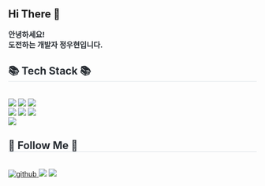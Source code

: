 
<br/>  

## Hi There 👋  
<div align= "left"> 
    <div style="font-weight: 700; font-size: 15px; text-align: left; color: #282d33;"> 안녕하세요! <br></li>도전하는 개발자 정우현입니다. </div> 
    </div>
    <div align= "left">
    <h2 style="border-bottom: 1px solid #d8dee4; color: #282d33;"> 📚 Tech Stack 📚 </h2> <br> 
    <div style="margin: 0 auto; text-align: left;" align= "left"> 
          <img src="https://img.shields.io/badge/CSS3-1572B6?style=for-the-badge&logo=CSS3&logoColor=white">
          <img src="https://img.shields.io/badge/HTML5-E34F26?style=for-the-badge&logo=HTML5&logoColor=white">
          <img src="https://img.shields.io/badge/jQuery-0769AD?style=for-the-badge&logo=jQuery&logoColor=white">
          <br/><img src="https://img.shields.io/badge/Java-007396?style=for-the-badge&logo=Java&logoColor=white">
          <img src="https://img.shields.io/badge/Javascript-F7DF1E?style=for-the-badge&logo=Javascript&logoColor=white">
          <img src="https://img.shields.io/badge/Oracle-F80000?style=for-the-badge&logo=Oracle&logoColor=white">
          <br/><img src="https://img.shields.io/badge/Spring Boot-6DB33F?style=for-the-badge&logo=Spring Boot&logoColor=white">
          </div>
    </div>
    <div align= "left">
    <h2 style="border-bottom: 1px solid #d8dee4; color: #282d33;"> 🌈 Follow Me 🌈 </h2> <br> 
    <div align= "left">
        <a href="https://github.com/woohyeon" target="_blank"><img src=https://img.shields.io/badge/github-%2324292e.svg?&style=for-the-badge&logo=github&logoColor=white alt=github style="margin-bottom: 5px;" />
</a>
        <a href=https://whjeong-dev.tistory.com/> <img src="https://img.shields.io/badge/Tistory-000000?style=for-the-badge&logo=Tistory&logoColor=white&link=https://whjeong-dev.tistory.com/"></a>
        <a href=mailto:whjeong5@gmail.com> <img src="https://img.shields.io/badge/Gmail-EA4335?style=for-the-badge&logo=Gmail&logoColor=white&link=mailto:whjeong5@gmail.com"> </a>
          </div>  <br> 
    <div align= "left">  </div> 
    </div>
